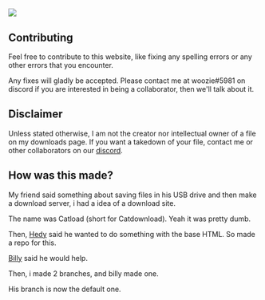 # ![](https://raw.githubusercontent.com/woozier/woogedownload/wooz/img/logo.png)
## Contributing

Feel free to contribute to this website, like fixing any spelling errors or any other errors that you encounter. 

Any fixes will gladly be accepted. Please contact me at woozie#5981 on discord if you are interested in being a collaborator, then we'll talk about it.

## Disclaimer

Unless stated otherwise, I am not the creator nor intellectual owner of a file on my downloads page. If you want a takedown of your file, contact me or other collaborators on our [discord](https://discord.gg/ekgkWewQxa).

## How was this made?
My friend said something about saving files in his USB drive and then make a download server, i had a idea of a download site.

The name was Catload (short for Catdownload). Yeah it was pretty dumb.

Then, [Hedy](https://github.com/Hedy88) said he wanted to do something with the base HTML. So made a repo for this.

[Billy](https://github.com/billygoat891) said he would help.

Then, i made 2 branches, and billy made one.

His branch is now the default one.
